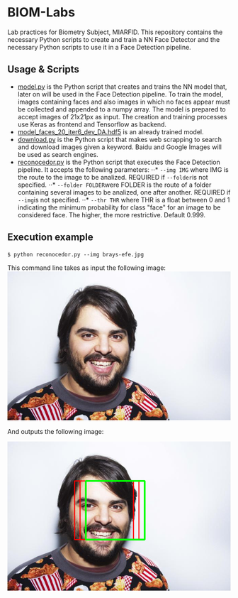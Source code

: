 # BIOM-Labs
Lab practices for Biometry Subject, MIARFID.
This repository contains the necessary Python scripts to create and train a NN Face Detector and the necessary Python scripts to use it in a Face Detection pipeline.

## Usage & Scripts

* [model.py](model.py) is the Python script that creates and trains the NN model that, later on will be used in the Face Detection pipeline. To train the model, images containing faces and also images in which no faces appear must be collected and appended to a numpy array. The model is prepared to accept images of 21x21px as input. The creation and training processes use Keras as frontend and Tensorflow as backend.
* [model_faces_20_iter6_dev_DA.hdf5](model_faces_20_iter6_dev_DA.hdf5) is an already trained model.
* [download.py](download.py) is the Python script that makes web scrapping to search and download images given a keyword. Baidu and Google Images will be used as search engines.
* [reconocedor.py](reconocedor.py) is the Python script that executes the Face Detection pipeline. It accepts the following parameters:
⋅⋅* `--img IMG` where IMG is the route to the image to be analized. REQUIRED if `--folder`is not specified.
⋅⋅* `--folder FOLDER`were FOLDER is the route of a folder containing several images to be analized, one after another. REQUIRED if `--img`is not specified.
⋅⋅* `--thr THR` where THR is a float between 0 and 1 indicating the minimum probability for class "face" for an image to be considered face. The higher, the more restrictive. Default 0.999.

## Execution example

```
$ python reconocedor.py --img brays-efe.jpg
```

This command line takes as input the following image:
![Original image. Input to the Face Detector](brays-efe.jpg "Input image")

And outputs the following image:

![Result image. Output of the Face Detector](result.png "Output image")